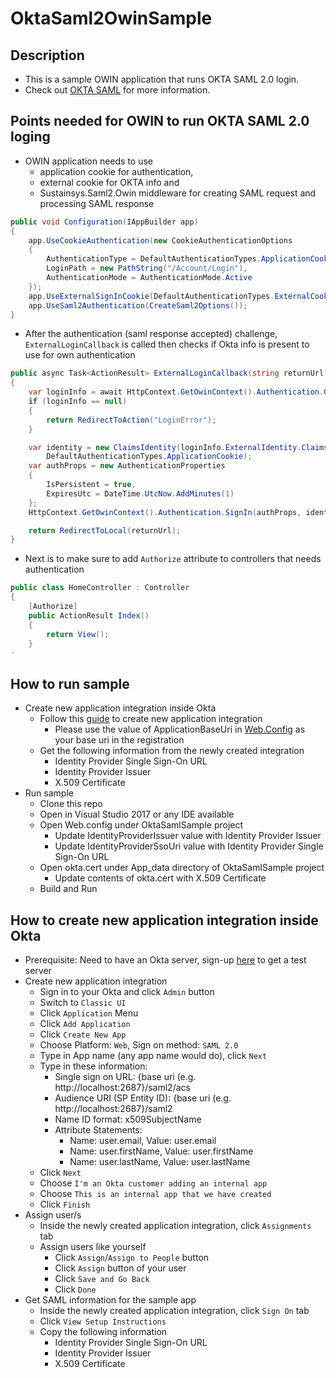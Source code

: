 # OktaSaml2OwinSample

## Description

- This is a sample OWIN application that runs OKTA SAML 2.0 login.
- Check out [OKTA SAML](https://developer.okta.com/standards/SAML/#planning-for-saml) for more information.

## Points needed for OWIN to run OKTA SAML 2.0 loging

- OWIN application needs to use 
  - application cookie for authentication,
  - external cookie for OKTA info and 
  - Sustainsys.Saml2.Owin middleware for creating SAML request and processing SAML response
```csharp
public void Configuration(IAppBuilder app)
{
    app.UseCookieAuthentication(new CookieAuthenticationOptions
    {
        AuthenticationType = DefaultAuthenticationTypes.ApplicationCookie,
        LoginPath = new PathString("/Account/Login"),
        AuthenticationMode = AuthenticationMode.Active
    });
    app.UseExternalSignInCookie(DefaultAuthenticationTypes.ExternalCookie);
    app.UseSaml2Authentication(CreateSaml2Options());
}
```

- After the authentication (saml response accepted) challenge, `ExternalLoginCallback` is called then checks if Okta info is present to use for own authentication
```csharp
public async Task<ActionResult> ExternalLoginCallback(string returnUrl)
{
    var loginInfo = await HttpContext.GetOwinContext().Authentication.GetExternalLoginInfoAsync();
    if (loginInfo == null)
    {
        return RedirectToAction("LoginError");
    }

    var identity = new ClaimsIdentity(loginInfo.ExternalIdentity.Claims,
        DefaultAuthenticationTypes.ApplicationCookie);
    var authProps = new AuthenticationProperties
    {
        IsPersistent = true,
        ExpiresUtc = DateTime.UtcNow.AddMinutes(1)
    };            
    HttpContext.GetOwinContext().Authentication.SignIn(authProps, identity);

    return RedirectToLocal(returnUrl);
}
```

- Next is to make sure to add `Authorize` attribute to controllers that needs authentication
```csharp
public class HomeController : Controller
{
    [Authorize]
    public ActionResult Index()
    {
        return View();
    }
- 
```

## How to run sample

- Create new application integration inside Okta
  - Follow this [guide](#how-to-create-new-application-integration-inside-okta) to create new application integration
    - Please use the value of ApplicationBaseUri in [Web.Config](https://github.com/bvillanueva-mdsol/OktaSaml2OwinSample/blob/master/OktaSamlSample/Web.config) as your base uri in the registration
  - Get the following information from the newly created integration
    - Identity Provider Single Sign-On URL
    - Identity Provider Issuer
    - X.509 Certificate
- Run sample
  - Clone this repo
  - Open in Visual Studio 2017 or any IDE available
  - Open Web.config under OktaSamlSample project
    - Update IdentityProviderIssuer value with Identity Provider Issuer
    - Update IdentityProviderSsoUri value with Identity Provider Single Sign-On URL
  - Open okta.cert under App_data directory of OktaSamlSample project
    - Update contents of okta.cert with X.509 Certificate
  - Build and Run

## How to create new application integration inside Okta

- Prerequisite: Need to have an Okta server, sign-up [here](https://developer.okta.com/signup/) to get a test server
- Create new application integration
  - Sign in to your Okta and click `Admin` button
  - Switch to `Classic UI`
  - Click `Application` Menu
  - Click `Add Application`
  - Click `Create New App`
  - Choose Platform: `Web`, Sign on method: `SAML 2.0`
  - Type in App name (any app name would do), click `Next`
  - Type in these information:
    - Single sign on URL: {base uri (e.g. http://localhost:2687}/saml2/acs
    - Audience URI (SP Entity ID): {base uri (e.g. http://localhost:2687}/saml2
    - Name ID format: x509SubjectName
    - Attribute Statements:
      - Name: user.email, Value: user.email
      - Name: user.firstName, Value: user.firstName
      - Name: user.lastName, Value: user.lastName
  - Click `Next`
  - Choose `I'm an Okta customer adding an internal app`
  - Choose `This is an internal app that we have created`
  - Click `Finish`
- Assign user/s
  - Inside the newly created application integration, click `Assignments` tab
  - Assign users like yourself
    - Click `Assign`/`Assign to People` button
    - Click `Assign` button of your user
    - Click `Save and Go Back`
    - Click `Done`
- Get SAML information for the sample app
  - Inside the newly created application integration, click `Sign On` tab
  - Click `View Setup Instructions`
  - Copy the following information
    - Identity Provider Single Sign-On URL
    - Identity Provider Issuer
    - X.509 Certificate
